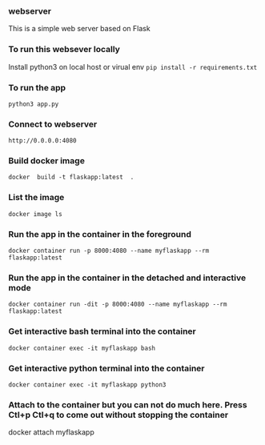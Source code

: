 ### webserver
This is a simple web server based on Flask 

### To run this websever  locally
Install python3 on local host or virual env
`pip install -r requirements.txt`

### To run the app
`python3 app.py`

### Connect to webserver 
`http://0.0.0.0:4080`

### Build docker image 
`docker  build -t flaskapp:latest  .`

### List the image
`docker image ls`

### Run the app in the container in the foreground
`docker container run -p 8000:4080 --name myflaskapp --rm flaskapp:latest`

### Run the app in the container in the detached and interactive mode
`docker container run -dit -p 8000:4080 --name myflaskapp --rm flaskapp:latest`

### Get interactive bash terminal into the container
`docker container exec -it myflaskapp bash`

### Get interactive python terminal into the container
`docker container exec -it myflaskapp python3`

### Attach to the container but you can not do much here. Press Ctl+p Ctl+q to come out without stopping the container
docker attach myflaskapp


